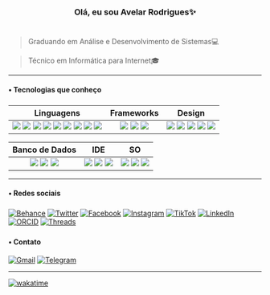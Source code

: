 <h3 align="center">Olá, eu sou Avelar Rodrigues✨</h3>

# 

> Graduando em Análise e Desenvolvimento de Sistemas💻

> Técnico em Informática para Internet🎓

----

<h4>  •  Tecnologias que conheço</h4>

###

|      Linguagens      |      Frameworks      |      Design      |
|:-------------------:|:--------------------:|:-----------------:|
|<div align="center"> <img src="https://img.shields.io/badge/JavaScript-323330?style=for-the-badge&logo=javascript&logoColor=F7DF1E"> <img src="https://img.shields.io/badge/C-00599C?style=for-the-badge&logo=c&logoColor=white"> <img src="https://img.shields.io/badge/CSS3-1572B6?style=for-the-badge&logo=css3&logoColor=white"> <img src="https://img.shields.io/badge/HTML5-E34F26?style=for-the-badge&logo=html5&logoColor=white"> <img src="https://img.shields.io/badge/json-5E5C5C?style=for-the-badge&logo=json&logoColor=white"> <img src="https://img.shields.io/badge/Python-FFD43B?style=for-the-badge&logo=python&logoColor=blue"> <img src="https://img.shields.io/badge/java-%23ED8B00.svg?style=for-the-badge&logo=openjdk&logoColor=white"> <img src="https://img.shields.io/badge/Ruby-CC342D?style=for-the-badge&logo=ruby&logoColor=white"> <img src="https://img.shields.io/badge/TypeScript-007ACC?style=for-the-badge&logo=typescript&logoColor=white"> </div>|<div align="center"> <img src="https://img.shields.io/badge/Bootstrap-563D7C?style=for-the-badge&logo=bootstrap&logoColor=white"> <img src="https://img.shields.io/badge/Django-092E20?style=for-the-badge&logo=django&logoColor=green"> <img src="https://img.shields.io/badge/Ruby_on_Rails-CC0000?style=for-the-badge&logo=ruby-on-rails&logoColor=white"> </div>|<div align="center"> <img src="https://img.shields.io/badge/Adobe%20Photoshop-31A8FF?style=for-the-badge&logo=Adobe%20Photoshop&logoColor=black"> <img src="https://img.shields.io/badge/Figma-F24E1E?style=for-the-badge&logo=figma&logoColor=white"> <img src="https://img.shields.io/badge/Adobe%20Premiere%20Pro-9999FF?style=for-the-badge&logo=Adobe%20Premiere%20Pro&logoColor=white"> <img src="https://img.shields.io/badge/Adobe%20Illustrator-FF9A00?style=for-the-badge&logo=adobe%20illustrator&logoColor=white"> <img src="https://img.shields.io/badge/Canva-%2300C4CC.svg?&style=for-the-badge&logo=Canva&logoColor=white"> </div>|

|      Banco de Dados      |      IDE      |      SO      |
|:-------------------:|:--------------:|:------------:|
|<div align="center"> <img src="https://img.shields.io/badge/MySQL-005C84?style=for-the-badge&logo=mysql&logoColor=white"> <img src="https://img.shields.io/badge/Sqlite-003B57?style=for-the-badge&logo=sqlite&logoColor=white"> <img src="https://img.shields.io/badge/PostgreSQL-316192?style=for-the-badge&logo=postgresql&logoColor=white"> </div>|<div align="center"> <img src="https://img.shields.io/badge/VSCode-0078D4?style=for-the-badge&logo=visual%20studio%20code&logoColor=white"> <img src="https://img.shields.io/badge/replit-667881?style=for-the-badge&logo=replit&logoColor=white"> <img src="https://img.shields.io/badge/IntelliJ_IDEA-000000.svg?style=for-the-badge&logo=intellij-idea&logoColor=white"> </div>|<div align="center"> <img src="https://img.shields.io/badge/Android-3DDC84?style=for-the-badge&logo=android&logoColor=white"> <img src="https://img.shields.io/badge/Linux-FCC624?style=for-the-badge&logo=linux&logoColor=black"> <img src="https://img.shields.io/badge/Windows-0078D6?style=for-the-badge&logo=windows&logoColor=white"> </div>|

----

<h4>  •  Redes sociais</h4>

###

[![Behance](https://img.shields.io/badge/-Behance-blue?style=for-the-badge&logo=behance&logoColor=white)](https://www.behance.net/avelarrodrigues1)
[![Twitter](https://img.shields.io/badge/X-000000?style=for-the-badge&logo=x&logoColor=white)](https://twitter.com/avelandooo)
[![Facebook](https://img.shields.io/badge/Facebook-1877F2?style=for-the-badge&logo=facebook&logoColor=white)](https://www.facebook.com/avelar.rodrigues.921/)
[![Instagram](https://img.shields.io/badge/Instagram-E4405F?style=for-the-badge&logo=instagram&logoColor=white)](https://www.instagram.com/avelando/)
[![TikTok](https://img.shields.io/badge/TikTok-000000?style=for-the-badge&logo=tiktok&logoColor=white)](https://www.tiktok.com/@aavelando)
[![LinkedIn](https://img.shields.io/badge/LinkedIn-0077B5?style=for-the-badge&logo=linkedin&logoColor=white)](https://www.linkedin.com/in/avelar-rodrigues-15568a1b1/)
[![ORCID](https://img.shields.io/badge/orcid-A6CE39?style=for-the-badge&logo=orcid&logoColor=white)](https://orcid.org/0009-0008-7433-8262)
[![Threads](https://img.shields.io/badge/Threads-000000?style=for-the-badge&logo=Threads&logoColor=white)](https://www.threads.net/@avelando)

###

<h4>  •  Contato</h4>

[![Gmail](https://img.shields.io/badge/Gmail-D14836?style=for-the-badge&logo=gmail&logoColor=white)](https://mail.google.com/mail/?view=cm&fs=1&to=avelarrodrigues89@gmail.com)
[![Telegram](https://img.shields.io/badge/Telegram-2CA5E0?style=for-the-badge&logo=telegram&logoColor=white)](https://t.me/avelandoo)

---

<!--wakatime-->
<!--START_SECTION:waka-->
[![wakatime](https://wakatime.com/badge/user/018c2dbd-9df6-4c10-8022-11d7d9da4824.svg)](https://wakatime.com/@018c2dbd-9df6-4c10-8022-11d7d9da4824)
<!--END_SECTION:waka-->
